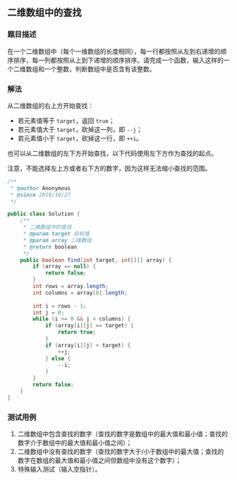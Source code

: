 ## 二维数组中的查找

### 题目描述
在一个二维数组中（每个一维数组的长度相同），每一行都按照从左到右递增的顺序排序，每一列都按照从上到下递增的顺序排序。请完成一个函数，输入这样的一个二维数组和一个整数，判断数组中是否含有该整数。


### 解法
从二维数组的右上方开始查找：
- 若元素值等于 `target`，返回 `true`；
- 若元素值大于 `target`，砍掉这一列，即 `--j`；
- 若元素值小于 `target`，砍掉这一行，即 `++i`。

也可以从二维数组的左下方开始查找，以下代码使用左下方作为查找的起点。

注意，不能选择左上方或者右下方的数字，因为这样无法缩小查找的范围。

```java
/**
 * @author Anonymous
 * @since 2019/10/27
 */

public class Solution {
    /**
     * 二维数组中的查找
     * @param target 目标值
     * @param array 二维数组
     * @return boolean
     */
    public boolean find(int target, int[][] array) {
        if (array == null) {
            return false;
        }
        int rows = array.length;
        int columns = array[0].length;
        
        int i = rows - 1;
        int j = 0;
        while (i >= 0 && j < columns) {
            if (array[i][j] == target) {
                return true;
            }
            if (array[i][j] < target) {
                ++j;
            } else {
                --i;
            }
        }
        return false;
    }
}
```

### 测试用例
1. 二维数组中包含查找的数字（查找的数字是数组中的最大值和最小值；查找的数字介于数组中的最大值和最小值之间）；
2. 二维数组中没有查找的数字（查找的数字大于/小于数组中的最大值；查找的数字在数组的最大值和最小值之间但数组中没有这个数字）；
3. 特殊输入测试（输入空指针）。